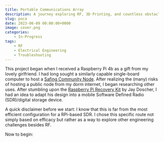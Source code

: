```yaml
---
title: Portable Communications Array
description: A journey exploring RF, 3D Printing, and countless obstacles
slug: poca
date: 2023-06-09 00:00:00+0000
image: cover.png
categories:
    - In-Progress
tags:
    - RF
    - Electrical Engineering
    - Troubleshooting
---
```

This project began when I received a Raspberry Pi 4b as a gift from my lovely girlfriend. I had long sought a similarly capable single-board computer to host a [Safing Community Node](https://safing.io/spn/). After realizing the (many) risks of hosting a public node from my dorm internet, I began researching other uses. After stumbling upon the [Raspberry Pi Recovery Kit](https://www.doscher.com/work-recovery-kit/) by Jay Doscher, I had an idea to adapt his design into a mobile Software Defined Radio (SDR)/digital storage device.

A quick disclaimer before we start: I know that this is far from the most efficient configuration for a RPi-based SDR. I chose this specific route not simply based on efficacy but rather as a way to explore other engineering challenges besides RF.

Now to begin:
